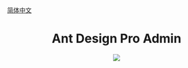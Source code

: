 [简体中文](./README.zh-CN.md)

<h1 align="center">Ant Design Pro Admin</h1>

<div align="center">






![](https://user-images.githubusercontent.com/8186664/44953195-581e3d80-aec4-11e8-8dcb-54b9db38ec11.png)

</div>

